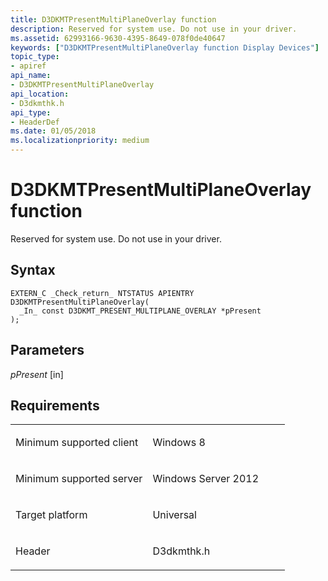 ```yaml
---
title: D3DKMTPresentMultiPlaneOverlay function
description: Reserved for system use. Do not use in your driver.
ms.assetid: 62993166-9630-4395-8649-078f0de40647
keywords: ["D3DKMTPresentMultiPlaneOverlay function Display Devices"]
topic_type:
- apiref
api_name:
- D3DKMTPresentMultiPlaneOverlay
api_location:
- D3dkmthk.h
api_type:
- HeaderDef
ms.date: 01/05/2018
ms.localizationpriority: medium
---
```


# D3DKMTPresentMultiPlaneOverlay function


Reserved for system use. Do not use in your driver.

Syntax
------

```ManagedCPlusPlus
EXTERN_C _Check_return_ NTSTATUS APIENTRY D3DKMTPresentMultiPlaneOverlay(
  _In_ const D3DKMT_PRESENT_MULTIPLANE_OVERLAY *pPresent
);
```

Parameters
----------

*pPresent* \[in\]

Requirements
------------

<table>
<colgroup>
<col width="50%" />
<col width="50%" />
</colgroup>
<tbody>
<tr class="odd">
<td align="left"><p>Minimum supported client</p></td>
<td align="left"><p>Windows 8</p></td>
</tr>
<tr class="even">
<td align="left"><p>Minimum supported server</p></td>
<td align="left"><p>Windows Server 2012</p></td>
</tr>
<tr class="odd">
<td align="left"><p>Target platform</p></td>
<td align="left">Universal</td>
</tr>
<tr class="even">
<td align="left"><p>Header</p></td>
<td align="left">D3dkmthk.h</td>
</tr>
</tbody>
</table>

 

 





